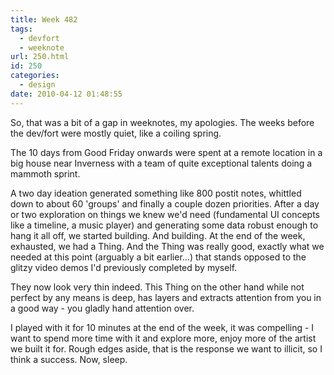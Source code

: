 ```yaml
---
title: Week 482
tags:
  - devfort
  - weeknote
url: 250.html
id: 250
categories:
  - design
date: 2010-04-12 01:48:55
---
```


So, that was a bit of a gap in weeknotes, my apologies. The weeks before the dev/fort were mostly quiet, like a coiling spring. 

The 10 days from Good Friday onwards were spent at a remote location in a big house near Inverness with a team of quite exceptional talents doing a mammoth sprint. 

A two day ideation generated something like 800 postit notes, whittled down to about 60 'groups' and finally a couple dozen priorities. After a day or two exploration on things we knew we'd need (fundamental UI concepts like a timeline, a music player) and generating some data robust enough to hang it all off, we started building. And building. At the end of the week, exhausted, we had a Thing. And the Thing was really good, exactly what we needed at this point (arguably a bit earlier...) that stands opposed to the glitzy video demos I'd previously completed by myself. 

They now look very thin indeed. This Thing on the other hand while not perfect by any means is deep, has layers and extracts attention from you in a good way - you gladly hand attention over. 

I played with it for 10 minutes at the end of the week, it was compelling - I want to spend more time with it and explore more, enjoy more of the artist we built it for. Rough edges aside, that is the response we want to illicit, so I think a success. Now, sleep.